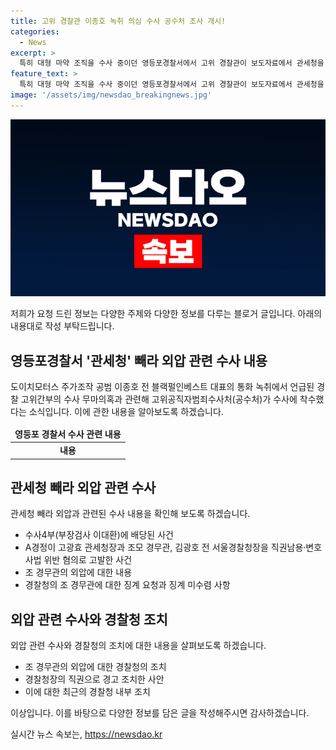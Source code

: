 ```yaml
---
title: 고위 경찰관 이종호 녹취 의심 수사 공수처 조사 개시!
categories:
  - News
excerpt: >
  특히 대형 마약 조직을 수사 중이던 영등포경찰서에서 고위 경찰관이 보도자료에서 관세청을 빼라고 압박하는 사건이 발생해 공수처가 수사에 착수했다. 공수처는 A경정 경찰과 고광효 관세청장 등을 직권남용·변호사법 위반 혐의로 고발한 사건을 수사 중이며, 조 경무관은 이에 연루돼 직권남용 혐의로 고발됐다. A경정은 조 경무관의 외압을 거절하자 수사가 멈춰졌다 주장하고 있으며, 경찰청은 자체 감찰을 통해 외압 사실을 확인하고 징계를 요청했지만 무효로 돌아와 경찰청장이 경고 조치하는 선에서 사건이 마무리된 것으로 전해졌다.
feature_text: >
  특히 대형 마약 조직을 수사 중이던 영등포경찰서에서 고위 경찰관이 보도자료에서 관세청을 빼라고 압박하는 사건이 발생해 공수처가 수사에 착수했다. 공수처는 A경정 경찰과 고광효 관세청장 등을 직권남용·변호사법 위반 혐의로 고발한 사건을 수사 중이며, 조 경무관은 이에 연루돼 직권남용 혐의로 고발됐다. A경정은 조 경무관의 외압을 거절하자 수사가 멈춰졌다 주장하고 있으며, 경찰청은 자체 감찰을 통해 외압 사실을 확인하고 징계를 요청했지만 무효로 돌아와 경찰청장이 경고 조치하는 선에서 사건이 마무리된 것으로 전해졌다.
image: '/assets/img/newsdao_breakingnews.jpg'
---
```


<p><img src="/assets/img/newsdao_breakingnews.jpg" alt="flaretime 속보" /></p>

<p>저희가 요청 드린 정보는 다양한 주제와 다양한 정보를 다루는 블로거 글입니다. 아래의 내용대로 작성 부탁드립니다.</p>

<h2 data-ke-size="size26">영등포경찰서 '관세청' 빼라 외압 관련 수사 내용</h2>

<p data-ke-size="size16">도이치모터스 주가조작 공범 이종호 전 블랙펄인베스트 대표의 통화 녹취에서 언급된 경찰 고위간부의 수사 무마의혹과 관련해 고위공직자범죄수사처(공수처)가 수사에 착수했다는 소식입니다. 이에 관한 내용을 알아보도록 하겠습니다.</p>

<table>
<thead>
<tr>
<td style="text-align: center; height: 17px;"><b>영등포 경찰서 수사 관련 내용</b></td>
</tr>
</thead>
<tbody>
<tr>
<td style="text-align: center; height: 17px;"><b>내용</b></td>
</tr>
</tbody>
</table>

<h2 data-ke-size="size26">관세청 빼라 외압 관련 수사</h2>

<p data-ke-size="size16">관세청 빼라 외압과 관련된 수사 내용을 확인해 보도록 하겠습니다.</p>

<ul>
<li>수사4부(부장검사 이대환)에 배당된 사건</li>
<li>A경정이 고광효 관세청장과 조모 경무관, 김광호 전 서울경찰청장을 직권남용·변호사법 위반 혐의로 고발한 사건</li>
<li>조 경무관의 외압에 대한 내용</li>
<li>경찰청의 조 경무관에 대한 징계 요청과 징계 미수렴 사항</li>
</ul>

<h2 data-ke-size="size26">외압 관련 수사와 경찰청 조치</h2>

<p data-ke-size="size16">외압 관련 수사와 경찰청의 조치에 대한 내용을 살펴보도록 하겠습니다.</p>

<ul>
<li>조 경무관의 외압에 대한 경찰청의 조치</li>
<li>경찰청장의 직권으로 경고 조치한 사안</li>
<li>이에 대한 최근의 경찰청 내부 조치</li>
</ul>

<p>이상입니다. 이를 바탕으로 다양한 정보를 담은 글을 작성해주시면 감사하겠습니다. </p>
실시간 뉴스 속보는, <a href="https://newsdao.kr" rel="dofollow">https://newsdao.kr</a>


